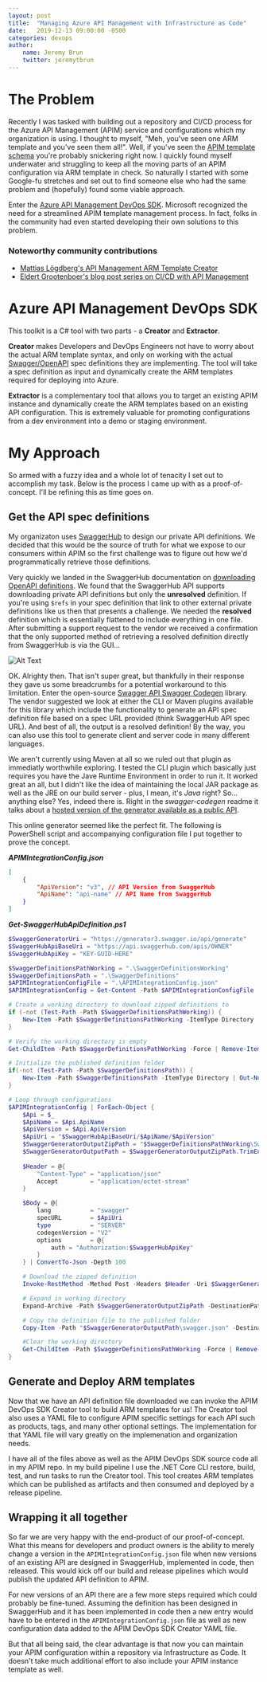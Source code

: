 ```yaml
---
layout: post
title:  "Managing Azure API Management with Infrastructure as Code"
date:   2019-12-13 09:00:00 -0500
categories: devops
author:
    name: Jeremy Brun
    twitter: jeremytbrun
---
```


# The Problem

Recently I was tasked with building out a repository and CI/CD process for the Azure API Management (APIM) service and configurations which my organization is using. I thought to myself, "Meh, you've seen one ARM template and you've seen them all!". Well, if you've seen the [APIM template schema](https://docs.microsoft.com/en-us/azure/templates/microsoft.apimanagement/allversions) you're probably snickering right now. I quickly found myself underwater and struggling to keep all the moving parts of an APIM configuration via ARM template in check. So naturally I started with some Google-fu stretches and set out to find someone else who had the same problem and (hopefully) found some viable approach.

Enter the [Azure API Management DevOps SDK](https://github.com/Azure/azure-api-management-devops-resource-kit). Microsoft recognized the need for a streamlined APIM template management process. In fact, folks in the community had even started developing their own solutions to this problem.

### Noteworthy community contributions

- [Mattias Lögdberg's API Management ARM Template Creator](http://mlogdberg.com/apimanagement/arm-template-creator)
- [Eldert Grootenboer's blog post series on CI/CD with API Management](https://blog.eldert.net/api-management-ci-cd-using-arm-templates-api-management-instance/)

# Azure API Management DevOps SDK

This toolkit is a C# tool with two parts - a **Creator** and **Extractor**.

**Creator** makes Developers and DevOps Engineers not have to worry about the actual ARM template syntax, and only on working with the actual [Swagger/OpenAPI](https://swagger.io/specification/) spec definitions they are implementing. The tool will take a spec definition as input and dynamically create the ARM templates required for deploying into Azure.

**Extractor** is a complementary tool that allows you to target an existing APIM instance and dynamically create the ARM templates based on an existing API configuration. This is extremely valuable for promoting configurations from a dev environment into a demo or staging environment.

# My Approach

So armed with a fuzzy idea and a whole lot of tenacity I set out to accomplish my task. Below is the process I came up with as a proof-of-concept. I'll be refining this as time goes on.

## Get the API spec definitions

My organizaton uses [SwaggerHub](https://app.swaggerhub.com/) to design our private API definitions. We decided that this would be the source of truth for what we expose to our consumers within APIM so the first challenge was to figure out how we'd programmatically retrieve those definitions.

Very quickly we landed in the SwaggerHub documentation on [downloading OpenAPI definitions](https://app.swaggerhub.com/help/apis/downloading-swagger-definition). We found that the SwaggerHub API supports downloading private API definitions but only the **unresolved** definition. If you're using `$refs` in your spec definition that link to other external private definitions like us then that presents a challenge. We needed the **resolved** definition which is essentially flattened to include everything in one file. After submitting a support request to the vendor we received a confirmation that the only supported method of retrieving a resolved definition directly from SwaggerHub is via the GUI...

![Alt Text](https://media.giphy.com/media/6yRVg0HWzgS88/giphy.gif)

OK. Alrighty then. That isn't super great, but thankfully in their response they gave us some breadcrumbs for a potential workaround to this limitation. Enter the open-source [Swagger API Swagger Codegen](https://github.com/swagger-api/swagger-codegen) library. The vendor suggested we look at either the CLI or Maven plugins available for this library which include the functionality to generate an API spec definition file based on a spec URL provided (think SwaggerHub API spec URL). And best of all, the output is a resolved definition! By the way, you can also use this tool to generate client and server code in many different languages.

We aren't currently using Maven at all so we ruled out that plugin as immediatly worthwhile exploring. I tested the CLI plugin which basically just requires you have the Jave Runtime Environment in order to run it. It worked great an all, but I didn't like the idea of maintaining the local JAR package as well as the JRE on our build server - plus, I mean, it's *Java* right? So... anything else? Yes, indeed there is. Right in the *swagger-codegen* readme it talks about a [hosted version of the generator available as a public API](https://github.com/swagger-api/swagger-codegen#online-generators).

This online generator seemed like the perfect fit. The following is PowerShell script and accompanying configuration file I put together to prove the concept.

***APIMIntegrationConfig.json***
```Json
[
    {
        "ApiVersion": "v3", // API Version from SwaggerHub
        "ApiName": "api-name" // API Name from SwaggerHub
    }
]
```

***Get-SwaggerHubApiDefinition.ps1***
```PowerShell
$SwaggerGeneratorUri = "https://generator3.swagger.io/api/generate"
$SwaggerHubApiBaseUri = "https://api.swaggerhub.com/apis/OWNER"
$SwaggerHubApiKey = "KEY-GUID-HERE"

$SwaggerDefinitionsPathWorking = ".\SwaggerDefinitionsWorking"
$SwaggerDefinitionsPath = ".\SwaggerDefinitions"
$APIMIntegrationConfigFile = ".\APIMIntegrationConfig.json"
$APIMIntegrationConfig = Get-Content -Path $APIMIntegrationConfigFile | ConvertFrom-Json

# Create a working directory to download zipped definitions to
if (-not (Test-Path -Path $SwaggerDefinitionsPathWorking)) {
    New-Item -Path $SwaggerDefinitionsPathWorking -ItemType Directory | Out-Null
}

# Verify the working directory is empty
Get-ChildItem -Path $SwaggerDefinitionsPathWorking -Force | Remove-Item -Force

# Initialize the published definition folder
if(-not (Test-Path -Path $SwaggerDefinitionsPath)) {
    New-Item -Path $SwaggerDefinitionsPath -ItemType Directory | Out-Null
}

# Loop through configurations
$APIMIntegrationConfig | ForEach-Object {
    $Api = $_
    $ApiName = $Api.ApiName
    $ApiVersion = $Api.ApiVersion
    $ApiUri = "$SwaggerHubApiBaseUri/$ApiName/$ApiVersion"
    $SwaggerGeneratorOutputZipPath = "$SwaggerDefinitionsPathWorking\SwaggerGenerator.zip"
    $SwaggerGeneratorOutputPath = $SwaggerGeneratorOutputZipPath.TrimEnd(".zip")
    
    $Header = @{
        "Content-Type" = "application/json"
        Accept         = "application/octet-stream"
    }

    $Body = @{
        lang           = "swagger"
        specURL        = $ApiUri
        type           = "SERVER"
        codegenVersion = "V2"
        options        = @{
            auth = "Authorization:$SwaggerHubApiKey"
        }
    } | ConvertTo-Json -Depth 100

    # Download the zipped definition
    Invoke-RestMethod -Method Post -Headers $Header -Uri $SwaggerGeneratorUri -Body $Body -OutFile $SwaggerGeneratorOutputZipPath

    # Expand in working directory
    Expand-Archive -Path $SwaggerGeneratorOutputZipPath -DestinationPath $SwaggerGeneratorOutputPath -Force

    # Copy the definition file to the published folder
    Copy-Item -Path "$SwaggerGeneratorOutputPath\swagger.json" -Destination "$SwaggerDefinitionsPath\$($ApiName)_swagger.json" -Force

    #Clear the working directory
    Get-ChildItem -Path $SwaggerDefinitionsPathWorking -Force | Remove-Item -Recurse -Force
}
```

## Generate and Deploy ARM templates

Now that we have an API definition file downloaded we can invoke the APIM DevOps SDK Creator tool to build ARM templates for us! The Creator tool also uses a YAML file to configure APIM specific settings for each API such as products, tags, and many other optional settings. The implementation for that YAML file will vary greatly on the implemenation and organization needs.

I have all of the files above as well as the APIM DevOps SDK source code all in my APIM repo. In my build pipeline I use the .NET Core CLI restore, build, test, and run tasks to run the Creator tool. This tool creates ARM templates which can be published as artifacts and then consumed and deployed by a release pipeline.

## Wrapping it all together

So far we are very happy with the end-product of our proof-of-concept. What this means for developers and product owners is the ability to merely change a version in the `APIMIntegrationConfig.json` file when new versions of an existing API are designed in SwaggerHub, implemented in code, then released. This would kick off our build and release pipelines which would publish the updated API definition to APIM.

For new versions of an API there are a few more steps required which could probably be fine-tuned. Assuming the definition has been designed in SwaggerHub and it has been implemented in code then a new entry would have to be entered in the `APIMIntegrationConfig.json` file as well as new configuration data added to the APIM DevOps SDK Creator YAML file.

But that all being said, the clear advantage is that now you can maintain your APIM configuration within a repository via Infrastructure as Code. It doesn't take much additional effort to also include your APIM instance template as well.
